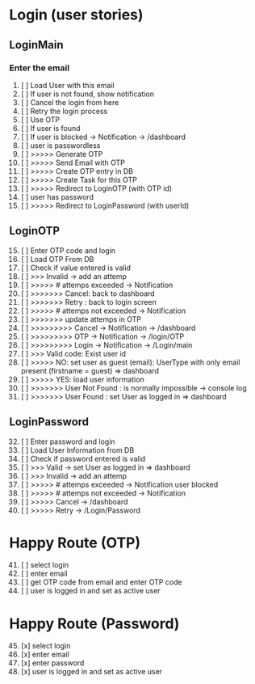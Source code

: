 # Login  (user stories)

## LoginMain

### Enter the email

01. [ ] Load User with this email
02. [ ] If user is not found, show notification
03. [ ] Cancel the login from here
04. [ ] Retry the login process
05. [ ] Use OTP
06. [ ] If user is found
07. [ ] If user is blocked -> Notification -> /dashboard
08. [ ] user is passwordless
09. [ ] >>>>> Generate OTP
10. [ ] >>>>> Send Email with OTP
11. [ ] >>>>> Create OTP entry in DB
12. [ ] >>>>> Create Task for this OTP
13. [ ] >>>>> Redirect to LoginOTP (with OTP id)
14. [ ] user has password
15. [ ] >>>>> Redirect to LoginPassword (with userId)

## LoginOTP

15. [ ] Enter OTP code and login
16. [ ] Load OTP From DB
17. [ ] Check if value entered is valid 
18. [ ] >>> Invalid -> add an attemp
19. [ ] >>>>> # attemps exceeded -> Notification
20. [ ] >>>>>>> Cancel: back to dashboard
21. [ ] >>>>>>> Retry : back to login screen
22. [ ] >>>>> # attemps not exceeded -> Notification
23. [ ] >>>>>>> update attemps in OTP
24. [ ] >>>>>>>>> Cancel -> Notification -> /dashboard
25. [ ] >>>>>>>>> OTP -> Notification -> /login/OTP
26. [ ] >>>>>>>>> Login -> Notification -> /Login/main
27. [ ] >>> Valid code: Exist user id
28. [ ] >>>>> NO: set user as guest (email): UserType with only email present (firstname = guest) => dashboard
29. [ ] >>>>> YES: load user information
30. [ ] >>>>>>> User Not Found : is normally impossible -> console log
31. [ ] >>>>>>> User Found : set User as logged in => dashboard

## LoginPassword

32. [ ] Enter password and login
33. [ ] Load User Information from DB
34. [ ] Check if password entered is valid
35. [ ] >>> Valid -> set User as logged in => dashboard
36. [ ] >>> Invalid -> add an attemp
37. [ ] >>>>> # attemps exceeded -> Notification user blocked
38. [ ] >>>>> # attemps not exceeded -> Notification
39. [ ] >>>>> Cancel -> /dashboard
40. [ ] >>>>> Retry -> /Login/Password

# Happy Route (OTP)

41. [ ] select login
42. [ ] enter email
43. [ ] get OTP code from email and enter OTP code
44. [ ] user is logged in and set as active user

# Happy Route (Password)

45. [x] select login
46. [x] enter email
47. [x] enter password
44. [x] user is logged in and set as active user
